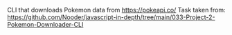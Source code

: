 CLI that downloads Pokemon data from https://pokeapi.co/
Task taken from:
https://github.com/Nooder/javascript-in-depth/tree/main/033-Project-2-Pokemon-Downloader-CLI
